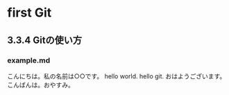 # first Git
## 3.3.4 Gitの使い方
### example.md

こんにちは。私の名前は○○です。
hello world.
hello git.
おはようございます。
こんばんは。おやすみ。
